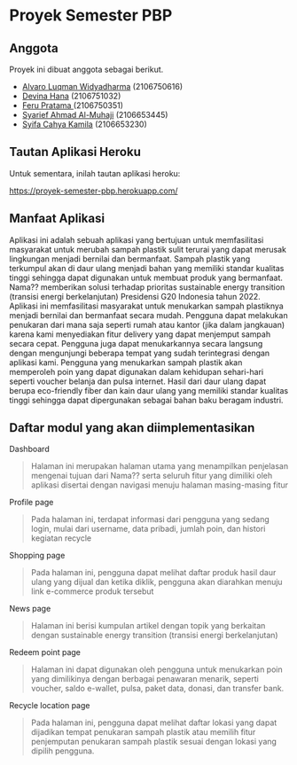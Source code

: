 # Proyek Semester PBP

## Anggota 
Proyek ini dibuat anggota sebagai berikut.
- [Alvaro Luqman Widyadharma](https://github.com/AlvaroLuqmanW) (2106750616)
- [Devina Hana](https://github.com/devinahana) (2106751032)
- [Feru Pratama ](https://github.com/ferupk) (2106750351)
- [Syarief Ahmad Al-Muhaji](https://github.com/SyariefAhmadM) (2106653445)
- [Syifa Cahya Kamila](https://github.com/kamilassyf) (2106653230)

## Tautan Aplikasi Heroku
Untuk sementara, inilah tautan aplikasi heroku: 

https://proyek-semester-pbp.herokuapp.com/

## Manfaat Aplikasi
Aplikasi ini adalah sebuah aplikasi yang bertujuan untuk memfasilitasi masyarakat untuk merubah sampah plastik sulit terurai yang dapat merusak lingkungan menjadi bernilai dan bermanfaat. Sampah plastik yang terkumpul akan di daur ulang menjadi bahan yang memiliki standar kualitas tinggi sehingga dapat digunakan untuk membuat produk yang bermanfaat. Nama?? memberikan solusi terhadap prioritas sustainable energy transition (transisi energi berkelanjutan) Presidensi G20 Indonesia tahun 2022. Aplikasi ini memfasilitasi masyarakat untuk menukarkan sampah plastiknya menjadi bernilai dan bermanfaat secara mudah. Pengguna dapat melakukan penukaran dari mana saja seperti rumah atau kantor (jika dalam jangkauan) karena kami menyediakan fitur delivery yang dapat menjemput sampah secara cepat. Pengguna juga dapat menukarkannya secara langsung dengan mengunjungi beberapa tempat yang sudah terintegrasi dengan aplikasi kami. Pengguna yang menukarkan sampah plastik akan memperoleh poin yang dapat digunakan dalam kehidupan sehari-hari seperti voucher belanja dan pulsa internet.  Hasil dari daur ulang dapat berupa eco-friendly fiber dan kain daur ulang yang memiliki standar kualitas tinggi sehingga dapat dipergunakan sebagai bahan baku beragam industri. 

## Daftar modul yang akan diimplementasikan
Dashboard
> Halaman ini merupakan halaman utama yang menampilkan penjelasan mengenai tujuan dari Nama?? serta seluruh fitur yang dimiliki oleh aplikasi disertai dengan navigasi menuju halaman masing-masing fitur

Profile page
> Pada halaman ini, terdapat informasi dari pengguna yang sedang login, mulai dari username, data pribadi, jumlah poin, dan histori kegiatan recycle

Shopping page
> Pada halaman ini, pengguna dapat melihat daftar produk hasil daur ulang yang dijual dan ketika diklik, pengguna akan diarahkan menuju link e-commerce produk tersebut

News page
> Halaman ini berisi kumpulan artikel dengan topik yang berkaitan dengan sustainable energy transition (transisi energi berkelanjutan)

Redeem point page
> Halaman ini dapat digunakan oleh pengguna untuk menukarkan poin yang dimilikinya dengan berbagai penawaran menarik, seperti voucher, saldo e-wallet, pulsa, paket data, donasi, dan transfer bank.

Recycle location page
> Pada halaman ini, pengguna dapat melihat daftar lokasi yang dapat dijadikan tempat penukaran sampah plastik atau memilih fitur penjemputan penukaran sampah plastik sesuai dengan lokasi yang dipilih pengguna.
